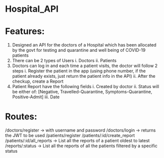 # Hospital_API

# Features:
1. Designed an API for the doctors of a Hospital which has been allocated by the govt for testing and quarantine and well being of  COVID-19 patients
2. There can be 2 types of Users
    i. Doctors
    ii. Patients
3. Doctors can log in and each time a patient visits, the doctor will follow 2 steps
    i. Register the patient in the app (using phone number, if the patient already exists, just return the patient info in the API)
    ii. After the checkup, create a Report
4. Patient Report have the following fields
    i. Created by doctor
    ii. Status will be either of: [Negative, Travelled-Quarantine, Symptoms-Quarantine, Positive-Admit]
    iii. Date
   
# Routes:

/doctors/register → with username and password
/doctors/login → returns the JWT to be used
/patients/register 
/patients/:id/create_report
/patients/:id/all_reports → List all the reports of a patient oldest to latest
/reports/:status  → List all the reports of all the patients filtered by a specific status
